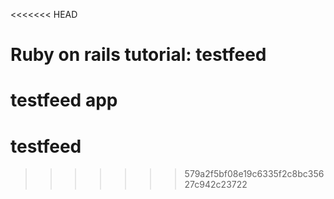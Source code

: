 <<<<<<< HEAD
# Ruby on rails tutorial: testfeed

testfeed app
=======
testfeed
========
>>>>>>> 579a2f5bf08e19c6335f2c8bc35627c942c23722
